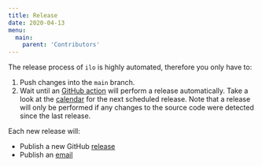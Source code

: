 ```yaml
---
title: Release
date: 2020-04-13
menu:
  main:
    parent: 'Contributors'
---
```


The release process of `ilo` is highly automated, therefore you only have to:

1. Push changes into the `main` branch.
2. Wait until an [GitHub action](https://github.com/metio/ilo/blob/main/.github/workflows/release.yml) will perform a release automatically. Take a look at the [calendar](https://metio.groups.io/g/ilo/calendar) for the next scheduled release. Note that a release will only be performed if any changes to the source code were detected since the last release.

Each new release will:

- Publish a new GitHub [release](https://github.com/metio/ilo/releases)
- Publish an [email](https://metio.groups.io/g/ilo/topics)
